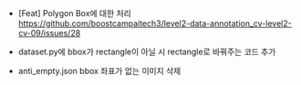 - [Feat] Polygon Box에 대한 처리 https://github.com/boostcampaitech3/level2-data-annotation_cv-level2-cv-09/issues/28

- dataset.py에 bbox가 rectangle이 아닐 시 rectangle로 바꿔주는 코드 추가

- anti_empty.json bbox 좌표가 없는 이미지 삭제
